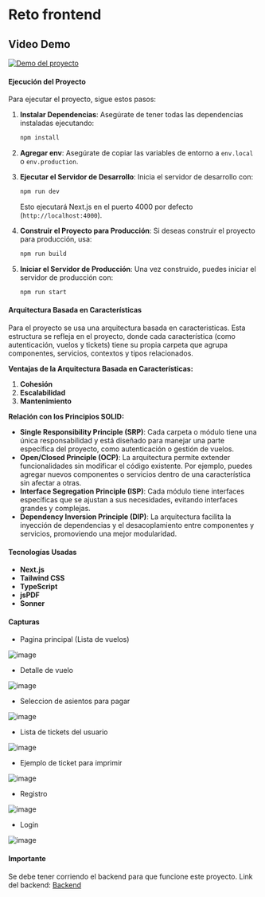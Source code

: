 # Reto frontend
## Video Demo

[![Demo del proyecto](https://img.youtube.com/vi/30_mVe9EnyQ/maxresdefault.jpg)](https://youtu.be/30_mVe9EnyQ)

#### Ejecución del Proyecto

Para ejecutar el proyecto, sigue estos pasos:

1. **Instalar Dependencias**: Asegúrate de tener todas las dependencias instaladas ejecutando:
   ```bash
   npm install
   ```
2. **Agregar env**: Asegúrate de copiar las variables de entorno a `env.local` o `env.production`.
3. **Ejecutar el Servidor de Desarrollo**: Inicia el servidor de desarrollo con:
   ```bash
   npm run dev
   ```
   Esto ejecutará Next.js en el puerto 4000 por defecto (`http://localhost:4000`).

4. **Construir el Proyecto para Producción**: Si deseas construir el proyecto para producción, usa:
   ```bash
   npm run build
   ```

5. **Iniciar el Servidor de Producción**: Una vez construido, puedes iniciar el servidor de producción con:
   ```bash
   npm run start
   ```

#### Arquitectura Basada en Características

Para el proyecto se usa una arquitectura basada en caracteristicas. Esta estructura se refleja en el proyecto, donde cada característica (como autenticación, vuelos y tickets) tiene su propia carpeta que agrupa componentes, servicios, contextos y tipos relacionados.

**Ventajas de la Arquitectura Basada en Características:**

1. **Cohesión**
2. **Escalabilidad**
3. **Mantenimiento**

**Relación con los Principios SOLID:**

- **Single Responsibility Principle (SRP)**: Cada carpeta o módulo tiene una única responsabilidad y está diseñado para manejar una parte específica del proyecto, como autenticación o gestión de vuelos.
- **Open/Closed Principle (OCP)**: La arquitectura permite extender funcionalidades sin modificar el código existente. Por ejemplo, puedes agregar nuevos componentes o servicios dentro de una característica sin afectar a otras.
- **Interface Segregation Principle (ISP)**: Cada módulo tiene interfaces específicas que se ajustan a sus necesidades, evitando interfaces grandes y complejas.
- **Dependency Inversion Principle (DIP)**: La arquitectura facilita la inyección de dependencias y el desacoplamiento entre componentes y servicios, promoviendo una mejor modularidad.

#### Tecnologías Usadas

- **Next.js**
- **Tailwind CSS**
- **TypeScript**
- **jsPDF**
- **Sonner**

#### **Capturas**
- Pagina principal (Lista de vuelos)

![image](https://github.com/user-attachments/assets/34d698fc-4123-47dc-85a1-24f74f8e93ab)

- Detalle de vuelo
  
![image](https://github.com/user-attachments/assets/fd9937a1-a9f2-4a80-b6bd-50b60ff79375)

- Seleccion de asientos para pagar

![image](https://github.com/user-attachments/assets/dde9fdc5-5514-4d5b-bb94-5f22a8acecbc)

- Lista de tickets del usuario
  
![image](https://github.com/user-attachments/assets/789c1e52-3b76-4701-a0a9-5d06fabdc832)

- Ejemplo de ticket para imprimir

![image](https://github.com/user-attachments/assets/ae2c9ae1-e2d5-45c5-9a5d-22a0a43e24c6)

- Registro

![image](https://github.com/user-attachments/assets/5c356db5-3d04-4699-81fd-9600544bfff4)

- Login

![image](https://github.com/user-attachments/assets/9cce4273-105e-4b10-9a68-9fc009ef8efd)

#### **Importante**
Se debe tener corriendo el backend para que funcione este proyecto. Link del backend: [Backend](https://github.com/SebastianContrerasR/reto-at-backend)
